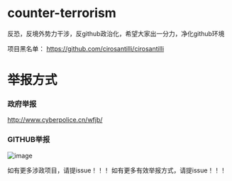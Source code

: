 # counter-terrorism
反恐，反境外势力干涉，反github政治化，希望大家出一分力，净化github环境


项目黑名单：
https://github.com/cirosantilli/cirosantilli


# 举报方式
### 政府举报
http://www.cyberpolice.cn/wfjb/
### GITHUB举报
![image](https://user-images.githubusercontent.com/21185908/125169095-41070a80-e1db-11eb-89ed-3bd6fd5db55a.png)

如有更多涉政项目，请提issue！！！
如有更多有效举报方式，请提issue！！！
